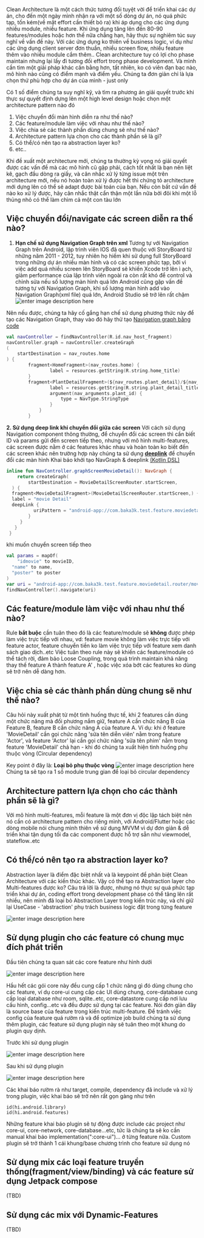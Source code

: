 

Clean Architecture là một cách thức tương đối tuyệt vời để triển khai các dự án, cho đến một ngày mình nhận ra với một số dòng dự án, nó quá phức tạp, tốn kém(về mặt effort cần thiết bỏ ra) khi áp dụng cho các ứng dụng nhiều module, nhiều feature. 
Khi ứng dụng tăng lên đến 80-90 features/modules hoặc hơn thế nữa chẳng hạn, hãy thực sự nghiêm túc suy nghĩ về vấn đề này.
Với các ứng dụng ko thiên về business logic, ví dụ như các ứng dụng client server đơn thuần, nhiều screen flow, nhiều feature thêm vào nhiều module cắm thêm.. Clean architecture tuy có lợi cho phase maintain nhưng lại lấy đi tương đối effort trong phase development. 
Và mình cần tìm một giải pháp khác cân bằng hơn, tất nhiên, ko có viên đạn bạc nào, mô hình nào cũng có điểm mạnh và điểm yếu. Chúng ta đơn giản chỉ là lựa chọn thứ phù hợp cho dự án của mình - just only

Có 1 số điểm chúng ta suy nghĩ kỹ, và tìm ra phương án giải quyết trước khi thực sự quyết định dựng lên một high level design hoặc chọn một architecture pattern nào đó

 1. Việc chuyển đổi màn hình diễn ra như thế nào?
 2. Các feature/module làm việc với nhau như thế nào?
 3. Việc chia sẻ các thành phần dùng chung sẽ như thế nào?
 4. Architecture pattern lựa chọn cho các thành phần sẽ là gì?
 5. Có thể/có nên tạo ra abstraction layer ko?
 6. etc..
  
Khi đề xuất một architecture mới, chúng ta thường kỳ vọng nó giải quyết được các vấn đề mà các mô hình cũ gặp phải, cách tốt nhất là bạn nên liệt kê, gạch đầu dòng ra giấy, và cân nhắc xử lý từng issue một trên architecture mới, nếu nó hoàn toàn xử lý được hết thì chứng tỏ architecture mới dựng lên có thể sẽ adapt được bài toán của bạn. Nếu còn bất cứ vấn đề nào ko xử lý được, hãy cân nhắc thật cẩn thận một lần nữa bởi đôi khi một lỗ thủng nhỏ có thể làm chìm cả một con tàu lớn
 
## Việc chuyển đổi/navigate các screen diễn ra thế nào?
1. **Hạn chế sử dụng Navigation Graph trên xml**
Tương tự với Navigation Graph trên Android, lập trình viên IOS đã quen thuộc với StoryBoard từ những năm 2011 - 2012, tuy nhiên họ hiếm khi sử dụng full StoryBoard trong những dự án nhiều màn hình và có các screen phức tạp, bởi vì việc add quá nhiều screen lên StoryBoard sẽ khiến Xcode trở lên ì ạch, giảm performance của lập trình viên ngoài ra còn rất khó để control và chỉnh sửa nếu số lượng màn hình quá lớn
Android cũng gặp vấn đề tương tự với Navigation Graph, khi số lượng màn hình add vào Navigation Graph(xml file) quá lớn, Android Studio sẽ trở lên rất chậm 
![enter image description here](https://developer.android.com/static/images/topic/libraries/architecture/navigation-graph_2x-callouts.png)

Nên nếu được, chúng ta hãy cố gắng hạn chế sử dụng phương thức này để tạo các Navigation Graph, thay vào đó hãy thử tạo [Navigation graph bằng code](https://developer.android.com/guide/navigation/navigation-kotlin-dsl)

```kotlin
val navController = findNavController(R.id.nav_host_fragment)
navController.graph = navController.createGraph
(
	startDestination = nav_routes.home
) {    
		fragment<HomeFragment>(nav_routes.home) {
		        label = resources.getString(R.string.home_title)  
		}
		fragment<PlantDetailFragment>(${nav_routes.plant_detail}/${nav_arguments.plant_id}) {
		        label = resources.getString(R.string.plant_detail_title)
		        argument(nav_arguments.plant_id) {
			        type = NavType.StringType        
			    }    
			}
		}
```
**2. Sử dụng deep link khi chuyển đổi giữa các screen**
Với cách sử dụng Navigation component thông thường, để chuyển đổi các screen thì cần biết ID và params gửi đến screen tiếp theo, nhưng với mô hình multi-features, các screen được nằm ở các features khác nhau và hoàn toàn ko biết đến các screen khác nên trường hợp này chúng ta sử dụng **[deeplink](https://developer.android.com/guide/navigation/navigation-deep-link)** để chuyển đổi các màn hình
Khai báo khởi tạo NavGraph & deeplink [(Kotlin DSL)](https://developer.android.com/guide/navigation/navigation-kotlin-dsl)
```kotlin
inline fun NavController.graphScreenMovieDetail(): NavGraph {  
    return createGraph(  
        startDestination = MovieDetailScreenRouter.startScreen,  
  ) {  
  fragment<MovieDetailFragment>(MovieDetailScreenRouter.startScreen,) {  
  label = "movie Detail"  
  deepLink {  
		  uriPattern = "android-app://com.baka3k.test.feature.moviedetail.router/moviedetailfragment?idmovie={idmovie}&name={name}&poster={poster}"  
		}  
	 }
   }
 }
```
khi muốn chuyển screen tiếp theo
```kotlin
val params = mapOf(  
    "idmovie" to movieID,  
  "name" to name,  
  "poster" to poster  
)
var uri = "android-app://com.baka3k.test.feature.moviedetail.router/moviedetailfragment".toUriWithParams(params)  
findNavController().navigate(uri)
```
## Các feature/module làm việc với nhau như thế nào?
Rule **bắt buộc** cần tuân theo đó là các feature/module sẽ **không** được phép làm việc trực tiếp với nhau, vd: feature movie không làm việc trực tiếp với feature actor, feature chuyển tiền ko làm việc trực tiếp với feature xem danh sách giao dịch..etc
Việc tuân theo rule này sẽ khiến các feature/module có thể tách rời, đảm bảo Loose Coupling, trong quá trình maintain khả năng thay thế feature A thành feature A' , hoặc việc xóa bớt các features  ko dùng sẽ trở nên dễ dàng hơn.

## Việc chia sẻ các thành phần dùng chung sẽ như thế nào?
Câu hỏi này xuất phát từ một tình huống thực tế, khi 2 features cần dùng một chức năng mà đối phương nắm giữ, feature A cần chức năng B của Feature B, feature B cần chức năng A của feature A. 
Ví dụ: khi ở feature 'MovieDetail' cần gọi chức năng 'sửa tên diễn viên' nằm trong feature 'Actor', và feature 'Actor' lại cần gọi chức năng 'sửa tên phim' nằm trong feature 'MovieDetail' chả hạn - khi đó chúng ta xuất hiện tình huống phụ thuộc vòng (Circular dependency)

Key point ở đây là: **Loại bỏ phụ thuộc vòng**
![enter image description here](https://i.ibb.co/pjBmpdj/circular-dependency.png)
Chúng ta sẽ tạo ra 1 số module trung gian để loại bỏ circular dependency 

## Architecture pattern lựa chọn cho các thành phần sẽ là gì?
Với mô hình multi-features, mỗi feature là một đơn vị độc lập tách biệt nên nó cần có architecture pattern cho riêng mình, với Android/Flutter hoặc các dòng mobile nói chung mình thiên về sử dụng MVVM vì dự đơn giản & dễ triển khai tận dụng tối đa các component được hỗ trợ sẵn như viewmodel, stateflow..etc

## Có thể/có nên tạo ra abstraction layer ko?
Abstraction layer là điểm đặc biệt nhất và là keypoint để phân biệt Clean Architecture với các kiến thúc khác. Vậy có thể tạo ra Abstraction layer cho Multi-features được ko?
Câu trả lời là được, nhưng nó thực sự quá phức tạp triển khai dự án, coding effort trong development phase có thể tăng lên rất nhiều, nên mình đã loại bỏ Abstraction Layer trong kiến trúc này, và chỉ giữ lại UseCase - 'abstraction' phụ trách business logic đặt trong từng feature

![enter image description here](https://i.ibb.co/Z6dq7xN/featurecontent.png)

## Sử dụng plugin cho các feature có chung mục đích phát triển

Đầu tiên chúng ta quan sát các core feature như hình dưới

![enter image description here](https://i.ibb.co/NYYBDMk/package.png)

Hầu hết các gói core này đều cung cấp 1 chức năng gì đó dùng chung cho các feature, ví dụ core-ui cung cấp các UI dùng chung, core-database cung cấp loại database như room, sqlite..etc, core-datastore cung cấp nơi lưu cấu hình, config...etc và đều được sử dụng tại các feature. Nói đơn giản đây là source base của feature trong kiến trúc multi-feature. 
Để tránh việc config của feature quá rườm rà và để optimize job build chúng ta sử dụng thêm plugin, các feature sử dụng plugin này sẽ tuân theo một khung do plugin quy dịnh. 

Trước khi sử dụng plugin

![enter image description here](https://i.ibb.co/DtDybjj/without-Plugin.png)

Sau khi sử dụng plugin

![enter image description here](https://i.ibb.co/865Ynh0/with-Plugin.png)

Các khai báo rườm rà như target, compile, dependency đã include và xử lý trong plugin, việc khai báo sẽ trở nên rất gọn gàng như trên
```
id(hi.android.library)
id(hi.android.features)
```
Những feature khai báo plugin sẽ tự động được include các project như core-ui, core-network, core-database...etc, tức là chúng ta sẽ ko cần manual khai báo implementation(":core-ui")... ở từng feature nữa. 
Custom plugin sẽ trở thành 1 cái khung/base chương trình cho feature sử dụng nó


## Sử dụng mix các loại feature truyền thống(fragment/view/binding) và các feature sử dụng Jetpack compose
(TBD)
## Sử dụng các mix với Dynamic-Features
(TBD) 
